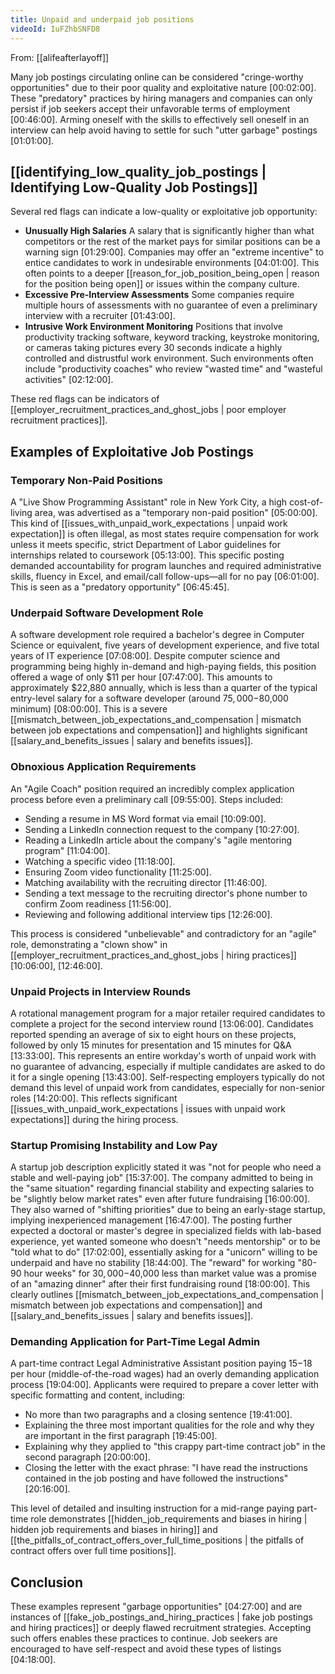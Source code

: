 ```yaml
---
title: Unpaid and underpaid job positions
videoId: IuFZhbSNFD8
---
```


From: [[alifeafterlayoff]] <br/> 

Many job postings circulating online can be considered "cringe-worthy opportunities" due to their poor quality and exploitative nature <a class="yt-timestamp" data-t="00:02:00">[00:02:00]</a>. These "predatory" practices by hiring managers and companies can only persist if job seekers accept their unfavorable terms of employment <a class="yt-timestamp" data-t="00:46:00">[00:46:00]</a>. Arming oneself with the skills to effectively sell oneself in an interview can help avoid having to settle for such "utter garbage" postings <a class="yt-timestamp" data-t="01:01:00">[01:01:00]</a>.

## [[identifying_low_quality_job_postings | Identifying Low-Quality Job Postings]]

Several red flags can indicate a low-quality or exploitative job opportunity:

*   **Unusually High Salaries** A salary that is significantly higher than what competitors or the rest of the market pays for similar positions can be a warning sign <a class="yt-timestamp" data-t="01:29:00">[01:29:00]</a>. Companies may offer an "extreme incentive" to entice candidates to work in undesirable environments <a class="yt-timestamp" data-t="04:01:00">[04:01:00]</a>. This often points to a deeper [[reason_for_job_position_being_open | reason for the position being open]] or issues within the company culture.
*   **Excessive Pre-Interview Assessments** Some companies require multiple hours of assessments with no guarantee of even a preliminary interview with a recruiter <a class="yt-timestamp" data-t="01:43:00">[01:43:00]</a>.
*   **Intrusive Work Environment Monitoring** Positions that involve productivity tracking software, keyword tracking, keystroke monitoring, or cameras taking pictures every 30 seconds indicate a highly controlled and distrustful work environment. Such environments often include "productivity coaches" who review "wasted time" and "wasteful activities" <a class="yt-timestamp" data-t="02:12:00">[02:12:00]</a>.

These red flags can be indicators of [[employer_recruitment_practices_and_ghost_jobs | poor employer recruitment practices]].

## Examples of Exploitative Job Postings

### Temporary Non-Paid Positions

A "Live Show Programming Assistant" role in New York City, a high cost-of-living area, was advertised as a "temporary non-paid position" <a class="yt-timestamp" data-t="05:00:00">[05:00:00]</a>. This kind of [[issues_with_unpaid_work_expectations | unpaid work expectation]] is often illegal, as most states require compensation for work unless it meets specific, strict Department of Labor guidelines for internships related to coursework <a class="yt-timestamp" data-t="05:13:00">[05:13:00]</a>. This specific posting demanded accountability for program launches and required administrative skills, fluency in Excel, and email/call follow-ups—all for no pay <a class="yt-timestamp" data-t="06:01:00">[06:01:00]</a>. This is seen as a "predatory opportunity" <a class="yt-timestamp" data-t="06:45:00">[06:45:45]</a>.

### Underpaid Software Development Role

A software development role required a bachelor's degree in Computer Science or equivalent, five years of development experience, and five total years of IT experience <a class="yt-timestamp" data-t="07:08:00">[07:08:00]</a>. Despite computer science and programming being highly in-demand and high-paying fields, this position offered a wage of only $11 per hour <a class="yt-timestamp" data-t="07:47:00">[07:47:00]</a>. This amounts to approximately $22,880 annually, which is less than a quarter of the typical entry-level salary for a software developer (around $75,000-$80,000 minimum) <a class="yt-timestamp" data-t="08:00:00">[08:00:00]</a>. This is a severe [[mismatch_between_job_expectations_and_compensation | mismatch between job expectations and compensation]] and highlights significant [[salary_and_benefits_issues | salary and benefits issues]].

### Obnoxious Application Requirements

An "Agile Coach" position required an incredibly complex application process before even a preliminary call <a class="yt-timestamp" data-t="09:55:00">[09:55:00]</a>. Steps included:
*   Sending a resume in MS Word format via email <a class="yt-timestamp" data-t="10:09:00">[10:09:00]</a>.
*   Sending a LinkedIn connection request to the company <a class="yt-timestamp" data-t="10:27:00">[10:27:00]</a>.
*   Reading a LinkedIn article about the company's "agile mentoring program" <a class="yt-timestamp" data-t="11:04:00">[11:04:00]</a>.
*   Watching a specific video <a class="yt-timestamp" data-t="11:18:00">[11:18:00]</a>.
*   Ensuring Zoom video functionality <a class="yt-timestamp" data-t="11:25:00">[11:25:00]</a>.
*   Matching availability with the recruiting director <a class="yt-timestamp" data-t="11:46:00">[11:46:00]</a>.
*   Sending a text message to the recruiting director's phone number to confirm Zoom readiness <a class="yt-timestamp" data-t="11:56:00">[11:56:00]</a>.
*   Reviewing and following additional interview tips <a class="yt-timestamp" data-t="12:26:00">[12:26:00]</a>.

This process is considered "unbelievable" and contradictory for an "agile" role, demonstrating a "clown show" in [[employer_recruitment_practices_and_ghost_jobs | hiring practices]] <a class="yt-timestamp" data-t="10:06:00">[10:06:00]</a>, <a class="yt-timestamp" data-t="12:46:00">[12:46:00]</a>.

### Unpaid Projects in Interview Rounds

A rotational management program for a major retailer required candidates to complete a project for the second interview round <a class="yt-timestamp" data-t="13:06:00">[13:06:00]</a>. Candidates reported spending an average of six to eight hours on these projects, followed by only 15 minutes for presentation and 15 minutes for Q&A <a class="yt-timestamp" data-t="13:33:00">[13:33:00]</a>. This represents an entire workday's worth of unpaid work with no guarantee of advancing, especially if multiple candidates are asked to do it for a single opening <a class="yt-timestamp" data-t="13:43:00">[13:43:00]</a>. Self-respecting employers typically do not demand this level of unpaid work from candidates, especially for non-senior roles <a class="yt-timestamp" data-t="14:20:00">[14:20:00]</a>. This reflects significant [[issues_with_unpaid_work_expectations | issues with unpaid work expectations]] during the hiring process.

### Startup Promising Instability and Low Pay

A startup job description explicitly stated it was "not for people who need a stable and well-paying job" <a class="yt-timestamp" data-t="15:37:00">[15:37:00]</a>. The company admitted to being in the "same situation" regarding financial stability and expecting salaries to be "slightly below market rates" even after future fundraising <a class="yt-timestamp" data-t="16:00:00">[16:00:00]</a>. They also warned of "shifting priorities" due to being an early-stage startup, implying inexperienced management <a class="yt-timestamp" data-t="16:47:00">[16:47:00]</a>. The posting further expected a doctoral or master's degree in specialized fields with lab-based experience, yet wanted someone who doesn't "needs mentorship" or to be "told what to do" <a class="yt-timestamp" data-t="17:02:00">[17:02:00]</a>, essentially asking for a "unicorn" willing to be underpaid and have no stability <a class="yt-timestamp" data-t="18:44:00">[18:44:00]</a>. The "reward" for working "80-90 hour weeks" for $30,000-$40,000 less than market value was a promise of an "amazing dinner" after their first fundraising round <a class="yt-timestamp" data-t="18:00:00">[18:00:00]</a>. This clearly outlines [[mismatch_between_job_expectations_and_compensation | mismatch between job expectations and compensation]] and [[salary_and_benefits_issues | salary and benefits issues]].

### Demanding Application for Part-Time Legal Admin

A part-time contract Legal Administrative Assistant position paying $15-$18 per hour (middle-of-the-road wages) had an overly demanding application process <a class="yt-timestamp" data-t="19:04:00">[19:04:00]</a>. Applicants were required to prepare a cover letter with specific formatting and content, including:
*   No more than two paragraphs and a closing sentence <a class="yt-timestamp" data-t="19:41:00">[19:41:00]</a>.
*   Explaining the three most important qualities for the role and why they are important in the first paragraph <a class="yt-timestamp" data-t="19:45:00">[19:45:00]</a>.
*   Explaining why they applied to "this crappy part-time contract job" in the second paragraph <a class="yt-timestamp" data-t="20:00:00">[20:00:00]</a>.
*   Closing the letter with the exact phrase: "I have read the instructions contained in the job posting and have followed the instructions" <a class="yt-timestamp" data-t="20:16:00">[20:16:00]</a>.

This level of detailed and insulting instruction for a mid-range paying part-time role demonstrates [[hidden_job_requirements and biases in hiring | hidden job requirements and biases in hiring]] and [[the_pitfalls_of_contract_offers_over_full_time_positions | the pitfalls of contract offers over full time positions]].

## Conclusion

These examples represent "garbage opportunities" <a class="yt-timestamp" data-t="04:27:00">[04:27:00]</a> and are instances of [[fake_job_postings_and_hiring_practices | fake job postings and hiring practices]] or deeply flawed recruitment strategies. Accepting such offers enables these practices to continue. Job seekers are encouraged to have self-respect and avoid these types of listings <a class="yt-timestamp" data-t="04:18:00">[04:18:00]</a>.